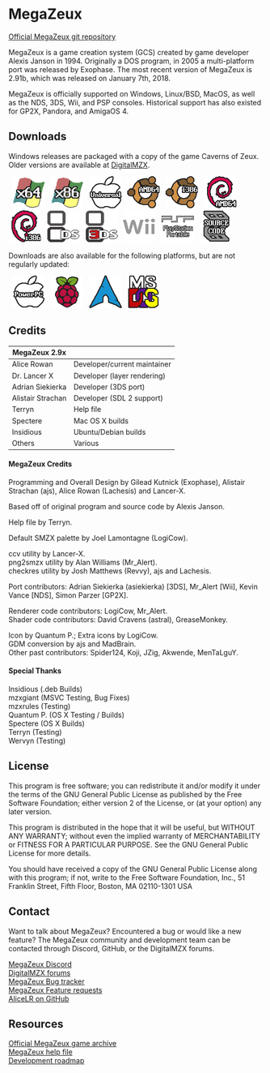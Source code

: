 # MegaZeux
[Official MegaZeux git repository](https://github.com/AliceLR/megazeux)

MegaZeux is a game creation system (GCS) created by game developer Alexis Janson in 1994.
Originally a DOS program, in 2005 a multi-platform port was released by Exophase. The most
recent version of MegaZeux is 2.91b, which was released on January 7th, 2018.

MegaZeux is officially supported on Windows, Linux/BSD, MacOS, as well as the NDS, 3DS, Wii,
and PSP consoles. Historical support has also existed for GP2X, Pandora, and AmigaOS 4.

## Downloads

Windows releases are packaged with a copy of the game Caverns of Zeux.
Older versions are available at [DigitalMZX](http://vault.digitalmzx.net/).

<!-- Download URLs. -->
[megazeux-w64]: http://vault.digitalmzx.net/download.php?latest=windows64
[megazeux-w32]: http://vault.digitalmzx.net/download.php?latest=windows32
[megazeux-dos]: http://vault.digitalmzx.net/download.php?latest=dos
[megazeux-osx]: http://vault.digitalmzx.net/download.php?latest=osx
[megazeux-ppc]: http://vault.digitalmzx.net/download.php?latest=osxppc
[megazeux-u64]: http://vault.digitalmzx.net/download.php?latest=ubuntu64
[megazeux-u32]: http://vault.digitalmzx.net/download.php?latest=ubuntu32
[megazeux-d64]: http://vault.digitalmzx.net/download.php?latest=debian64
[megazeux-d32]: http://vault.digitalmzx.net/download.php?latest=debian32
[megazeux-rpi]: http://vault.digitalmzx.net/download.php?latest=raspbian
[megazeux-nds]: http://vault.digitalmzx.net/download.php?latest=nds
[megazeux-3ds]: http://vault.digitalmzx.net/download.php?latest=3ds
[megazeux-wii]: http://vault.digitalmzx.net/download.php?latest=wii
[megazeux-psp]: http://vault.digitalmzx.net/download.php?latest=psp
[megazeux-src]: http://vault.digitalmzx.net/download.php?latest=src

<!-- Images for download links. -->
[arch-w64]: contrib/archicons/windows64.png "Windows x64"
[arch-w32]: contrib/archicons/windows32.png "Windows x86"
[arch-dos]: contrib/archicons/dos.png       "MS DOS (MZX 2.70)"
[arch-osx]: contrib/archicons/osx.png       "MacOS"
[arch-ppc]: contrib/archicons/osxppc.png    "Mac OS X (PowerPC)"
[arch-u64]: contrib/archicons/ubuntu64.png  "Ubuntu AMD64"
[arch-u32]: contrib/archicons/ubuntu32.png  "Ubuntu i386"
[arch-d64]: contrib/archicons/debian64.png  "Debian AMD64"
[arch-d32]: contrib/archicons/debian32.png  "Debian i386"
[arch-rpi]: contrib/archicons/raspbian.png  "Raspbian"
[arch-aur]: contrib/archicons/archlinux.png "Arch Linux (via AUR)"
[arch-nds]: contrib/archicons/nds.png       "Nintendo DS"
[arch-3ds]: contrib/archicons/3ds.png       "Nintendo 3DS"
[arch-wii]: contrib/archicons/wii.png       "Nintendo Wii"
[arch-psp]: contrib/archicons/psp.png       "PlayStation Portable"
[arch-src]: contrib/archicons/src.png       "Source code"

<!-- Displays the download links as images. -->
&nbsp; [![Windows x64         ][arch-w64]][megazeux-w64]
&nbsp; [![Windows x86         ][arch-w32]][megazeux-w32]
&nbsp; [![Mac OS X            ][arch-osx]][megazeux-osx]
&nbsp; [![Ubuntu AMD64        ][arch-u64]][megazeux-u64]
&nbsp; [![Ubuntu i386         ][arch-u32]][megazeux-u32]
&nbsp; [![Debian AMD64        ][arch-d64]][megazeux-d64]
&nbsp; [![Debian i386         ][arch-d32]][megazeux-d32]
&nbsp; [![Nintendo DS         ][arch-nds]][megazeux-nds]
&nbsp; [![Nintendo 3DS        ][arch-3ds]][megazeux-3ds]
&nbsp; [![Nintendo Wii        ][arch-wii]][megazeux-wii]
&nbsp; [![PlayStation Portable][arch-psp]][megazeux-psp]
&nbsp; [![Source code         ][arch-src]][megazeux-src]

Downloads are also available for the following platforms, but are not regularly updated:

&nbsp; [![Mac OS X (PowerPC)  ][arch-ppc]][megazeux-ppc]
&nbsp; [![Raspbian            ][arch-rpi]][megazeux-rpi]
&nbsp; [![Arch Linux (via AUR)][arch-aur]](https://aur.archlinux.org/packages/megazeux/)
&nbsp; [![MS DOS (MZX 2.70)   ][arch-dos]][megazeux-dos]

## Credits

| MegaZeux 2.9x     |                                  |
| ----------------- | -------------------------------- |
| Alice Rowan       | Developer/current maintainer     |
| Dr. Lancer X      | Developer (layer rendering)      |
| Adrian Siekierka  | Developer (3DS port)             |
| Alistair Strachan | Developer (SDL 2 support)        |
| Terryn            | Help file                        |
| Spectere          | Mac OS X builds                  |
| Insidious         | Ubuntu/Debian builds             |
| Others            | Various                          |

#### MegaZeux Credits

Programming and Overall Design by Gilead Kutnick (Exophase),
Alistair Strachan (ajs), Alice Rowan (Lachesis) and Lancer-X.

Based off of original program and source code by Alexis Janson.

Help file by Terryn.

Default SMZX palette by Joel Lamontagne (LogiCow).

ccv utility by Lancer-X.  
png2smzx utility by Alan Williams (Mr_Alert).  
checkres utility by Josh Matthews (Revvy), ajs and Lachesis.

Port contributors: Adrian Siekierka (asiekierka) [3DS],
Mr_Alert [Wii], Kevin Vance [NDS], Simon Parzer [GP2X].

Renderer code contributors: LogiCow, Mr_Alert.  
Shader code contributors: David Cravens (astral), GreaseMonkey.

Icon by Quantum P.; Extra icons by LogiCow.  
GDM conversion by ajs and MadBrain.  
Other past contributors: Spider124, Koji, JZig, Akwende, MenTaLguY.

#### Special Thanks

Insidious (.deb Builds)  
mzxgiant (MSVC Testing, Bug Fixes)  
mzxrules (Testing)  
Quantum P. (OS X Testing / Builds)  
Spectere (OS X Builds)  
Terryn (Testing)  
Wervyn (Testing)

## License

This program is free software; you can redistribute it and/or
modify it under the terms of the GNU General Public License as
published by the Free Software Foundation; either version 2 of
the License, or (at your option) any later version.

This program is distributed in the hope that it will be useful,
but WITHOUT ANY WARRANTY; without even the implied warranty of
MERCHANTABILITY or FITNESS FOR A PARTICULAR PURPOSE.  See the GNU
General Public License for more details.

You should have received a copy of the GNU General Public License
along with this program; if not, write to the Free Software
Foundation, Inc., 51 Franklin Street, Fifth Floor, Boston, MA 02110-1301 USA

## Contact

Want to talk about MegaZeux? Encountered a bug or would like a new feature?
The MegaZeux community and development team can be contacted through Discord,
GitHub, or the DigitalMZX forums.

[MegaZeux Discord](https://discord.gg/XJCvb4P) <br/>
[DigitalMZX forums](http://digitalmzx.net/forums/) <br/>
[MegaZeux Bug tracker](http://www.digitalmzx.net/forums/index.php?app=tracker&showproject=4) <br/>
[MegaZeux Feature requests](http://www.digitalmzx.net/forums/index.php?app=tracker&showproject=9) <br/>
[AliceLR on GitHub](https://github.com/AliceLR) <br/>

## Resources

[Official MegaZeux game archive](http://vault.digitalmzx.net/) <br/>
[MegaZeux help file](http://vault.digitalmzx.net/help.php) <br/>
[Development roadmap](http://www.digitalmzx.net/forums/index.php?showtopic=15226)
